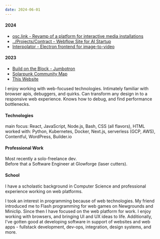 ```yaml
---
date: 2024-06-01
---
```


#### 2024
- [osc.link - Revamp of a platform for interactive media installations](../Projects/osc.link%20revamp.md)
- [../Projects/Contract - Webflow Site for AI Startup](../Projects/Contract%20-%20Webflow%20Site%20for%20AI%20Startup.md)
- [Interpolator - Electron frontend for image-to-video](../Projects/Interpolator%20-%20Electron%20frontend%20for%20image-to-video.md)

#### 2023
- [Build on the Block - Jumbotron](../Projects/Build%20on%20the%20Block%20-%20Jumbotron.md)
- [Solarpunk Community Map](../Projects/Solarpunk%20Community%20Map.md)
- [This Website](../Projects/This%20Website.md)

I enjoy working with web-focused technologies. Intimately familiar with browser apis, debuggers, and quirks. Can transform any design in to a responsive web experience. Knows how to debug, and find performance bottlenecks.

#### Technologies
main focus:   React, JavaScript, Node.js, Bash, CSS (all flavors), HTML<br />
worked with: Python, Kubernetes, Docker, Next.js, serverless (GCP, AWS), Contentful, WordPress, Builder.io

#### Professional Work
Most recently a solo-freelance dev.<br />
Before that a Software Engineer at Glowforge (laser cutters). <br />

#### School
I have a scholastic background in Computer Science and professional experience working on web platforms.

I took an interest in programming because of web technologies. My friend introduced me to Flash programming for web games on Newgrounds and Miniclip.  Since then I have focused on the web platform for work. I enjoy working with browsers, and bringing UI and UX ideas to life. Additionally, I've gotten good at developing software in support of websites and web apps - fullstack development, dev-ops, integration, design systems, and more.




